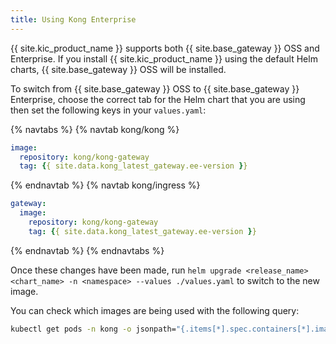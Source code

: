 ```yaml
---
title: Using Kong Enterprise
---
```


{{ site.kic_product_name }} supports both {{ site.base_gateway }} OSS and Enterprise. If you install {{ site.kic_product_name }} using the default Helm charts, {{ site.base_gateway }} OSS will be installed.

To switch from {{ site.base_gateway }} OSS to {{ site.base_gateway }} Enterprise, choose the correct tab for the Helm chart that you are using then set the following keys in your `values.yaml`:

{% navtabs %}
{% navtab kong/kong %}
```yaml
image:
  repository: kong/kong-gateway
  tag: {{ site.data.kong_latest_gateway.ee-version }}
```
{% endnavtab %}
{% navtab kong/ingress %}
```yaml
gateway:
  image:
    repository: kong/kong-gateway
    tag: {{ site.data.kong_latest_gateway.ee-version }}
```
{% endnavtab %}
{% endnavtabs %}

Once these changes have been made, run `helm upgrade <release_name> <chart_name> -n <namespace> --values ./values.yaml` to switch to the new image.

You can check which images are being used with the following query:

```bash
kubectl get pods -n kong -o jsonpath="{.items[*].spec.containers[*].image}"
```